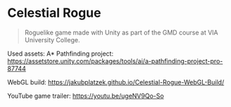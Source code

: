 # Celestial Rogue

> Roguelike game made with Unity as part of the GMD course at VIA University College.

Used assets:
A* Pathfinding project: 
https://assetstore.unity.com/packages/tools/ai/a-pathfinding-project-pro-87744

WebGL build:
https://jakubplatzek.github.io/Celestial-Rogue-WebGL-Build/

YouTube game trailer:
https://youtu.be/ugeNV9Qo-So

